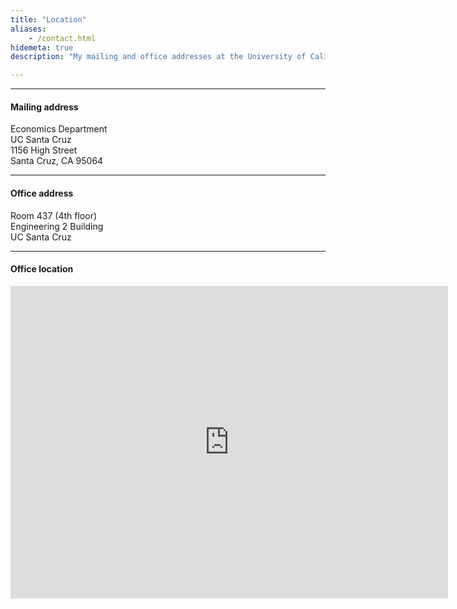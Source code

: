 ```yaml
---
title: "Location"
aliases:
    - /contact.html
hidemeta: true
description: "My mailing and office addresses at the University of California, Santa Cruz."

---
```


---

#### Mailing address

Economics Department  
UC Santa Cruz  
1156 High Street  
Santa Cruz, CA 95064

---

#### Office address

Room 437 (4th floor)  
Engineering 2 Building  
UC Santa Cruz

---

#### Office location

<iframe src="https://www.google.com/maps/embed?pb=!1m18!1m12!1m3!1d203668.66166295038!2d-122.06180807362631!3d37.09743194165668!2m3!1f0!2f0!3f0!3m2!1i1024!2i768!4f13.1!3m3!1m2!1s0x808e4174e5b57475%3A0x97880f47ac591627!2sDepartment%20of%20Economics!5e0!3m2!1sen!2sus!4v1686026390720!5m2!1sen!2sus" width="700" height="500" style="border:0;" allowfullscreen="" loading="lazy"></iframe>


